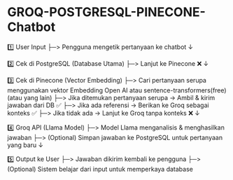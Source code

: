 # GROQ-POSTGRESQL-PINECONE-Chatbot

1️⃣ User Input ├─> Pengguna mengetik pertanyaan ke chatbot ↓

2️⃣ Cek di PostgreSQL (Database Utama) ├─> Lanjut ke Pinecone ❌ ↓

3️⃣ Cek di Pinecone (Vector Embedding) ├─> Cari pertanyaan serupa menggunakan vektor Embedding Open AI atau sentence-transformers(free) (atau yang lain) ├─> Jika ditemukan pertanyaan serupa → Ambil & kirim jawaban dari DB ✅ ├─> Jika ada referensi → Berikan ke Groq sebagai konteks ✅ ├─> Jika tidak ada → Lanjut ke Groq tanpa konteks ❌ ↓

4️⃣ Groq API (Llama Model) ├─> Model Llama menganalisis & menghasilkan jawaban ├─> (Optional) Simpan jawaban ke PostgreSQL untuk pertanyaan yang baru ↓

5️⃣ Output ke User ├─> Jawaban dikirim kembali ke pengguna ├─> (Optional) Sistem belajar dari input untuk memperkaya database
